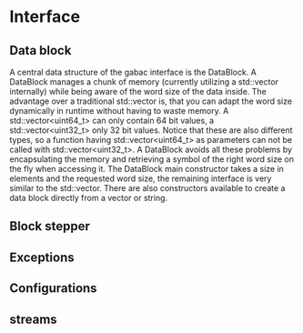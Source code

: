 # Interface #

## Data block ##

A central data structure of the gabac interface is the DataBlock. A DataBlock manages a chunk of memory (currently utilizing a std::vector internally) while being aware of the word size of the data inside. The advantage over a traditional std::vector is, that you can adapt the word size dynamically in runtime without having to waste memory. A std::vector<uint64\_t> can only contain 64 bit values, a std::vector<uint32\_t> only 32 bit values. Notice that these are also different types, so a function having std::vector<uint64\_t> as parameters can not be called with std::vector<uint32\_t>. A DataBlock avoids all these problems by encapsulating the memory and retrieving a symbol of the right word size on the fly when accessing it. The DataBlock main constructor takes a size in elements and the requested word size, the remaining interface is very similar to the std::vector. There are also constructors available to create a data block directly from a vector or string.

## Block stepper ##

## Exceptions ##

## Configurations ##

## streams ##

